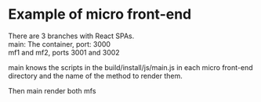 # Example of micro front-end 

There are 3 branches with React SPAs.  
main: The container, port: 3000  
mf1 and mf2, ports 3001 and 3002  
  
main knows the scripts in the build/install/js/main.js in each micro front-end directory and the name of the method to render them.  
  
Then main render both mfs  


   
 

